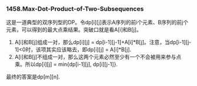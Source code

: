 ### 1458.Max-Dot-Product-of-Two-Subsequences

这是一道典型的双序列型的DP。令dp[i][j]表示A序列的前i个元素、B序列的前j个元素，可以得到的最大点乘结果。突破口就是看A[i]和B[j]。

1. A[i]和B[j]组成一对，那么dp[i][j] = dp[i-1][j-1]+A[i]*B[j]。注意，当dp[i-1][j-1]<0时，该项其实应该略去，即dp[i][j] = A[i]*B[j].
2. A[i]和B[j]不组成一对，那么这两个元素必然至少有一个不会被用来参与点乘。所以dp[i][j] = min{dp[i-1][j], dp[i][j-1]}.

最终的答案是dp[m][n].
